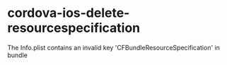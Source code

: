 # cordova-ios-delete-resourcespecification
The Info.plist contains an invalid key 'CFBundleResourceSpecification' in bundle
